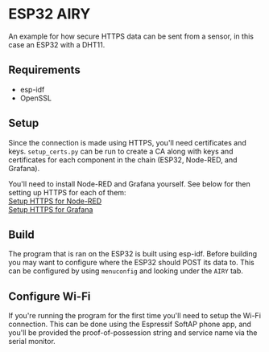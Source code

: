 # ESP32 AIRY
An example for how secure HTTPS data can be sent from a sensor, in this case an ESP32 with a DHT11.

## Requirements
- esp-idf
- OpenSSL

## Setup
Since the connection is made using HTTPS, you'll need certificates and keys. `setup_certs.py` can be run to create a CA along with keys and certificates for each component in the chain (ESP32, Node-RED, and Grafana).

You'll need to install Node-RED and Grafana yourself. See below for then setting up HTTPS for each of them:<br>
[Setup HTTPS for Node-RED](https://nodered.org/docs/user-guide/runtime/securing-node-red)<br>
[Setup HTTPS for Grafana](https://grafana.com/docs/grafana/latest/setup-grafana/set-up-https/)

## Build
The program that is ran on the ESP32 is built using esp-idf. Before building you may want to configure where the ESP32 should POST its data to. This can be configured by using `menuconfig` and looking under the `AIRY` tab.

## Configure Wi-Fi
If you're running the program for the first time you'll need to setup the Wi-Fi connection. This can be done using the Espressif SoftAP phone app, and you'll be provided the proof-of-possession string and service name via the serial monitor.